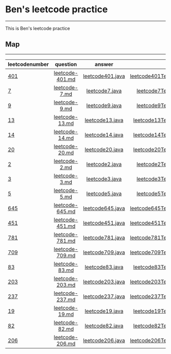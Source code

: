 # Ben's leetcode practice
*****
 This is Ben's leetcode practice

## Map
*****
leetcodenumber|question|answer|test
--------------|:------:|:----:|---:
[401](https://leetcode.com/problems/binary-watch/)|[leetcode-401.md](src/question/leetcode-401.md)|[leetcode401.java](src/main/java/leetcode401.java)|[leetcode401Test.java](src/test/java/leetcode401Test.java)
[7](https://leetcode.com/problems/reverse-integer/)|[leetcode-7.md](src/question/leetcode-7.md)|[leetcode7.java](src/main/java/leetcode7.java)|[leetcode7Test.java](src/test/java/leetcode7Test.java)
[9](https://leetcode.com/problems/palindrome-number/)|[leetcode-9.md](src/question/leetcode-9.md)|[leetcode9.java](src/main/java/leetcode9.java)|[leetcode9Test.java](src/test/java/leetcode9Test.java)
[13](https://leetcode.com/problems/roman-to-integer/)|[leetcode-13.md](src/question/leetcode-13.md)|[leetcode13.java](src/main/java/leetcode13.java)|[leetcode13Test.java](src/test/java/leetcode13Test.java)
[14](https://leetcode.com/problems/longest-common-prefix/)|[leetcode-14.md](src/question/leetcode-14.md)|[leetcode14.java](src/main/java/leetcode14.java)|[leetcode14Test.java](src/test/java/leetcode14Test.java)
[20](https://leetcode.com/problems/valid-parentheses/)|[leetcode-20.md](src/question/leetcode-20.md)|[leetcode20.java](src/main/java/leetcode20.java)|[leetcode20Test.java](src/test/java/leetcode20Test.java)
[2](https://leetcode.com/problems/add-two-numbers/)|[leetcode-2.md](src/question/leetcode-2.md)|[leetcode2.java](src/main/java/leetcode2.java)|[leetcode2Test.java](src/test/java/leetcode2Test.java)
[3](https://leetcode.com/problems/longest-substring-without-repeating-characters/)|[leetcode-3.md](src/question/leetcode-3.md)|[leetcode3.java](src/main/java/leetcode3.java)|[leetcode3Test.java](src/test/java/leetcode3Test.java)
[5](https://leetcode.com/problems/longest-palindromic-substring/)|[leetcode-5.md](src/question/leetcode-5.md)|[leetcode5.java](src/main/java/leetcode5.java)|[leetcode5Test.java](src/test/java/leetcode5Test.java)
[645](https://leetcode.com/problems/set-mismatch/)|[leetcode-645.md](src/question/leetcode-645.md)|[leetcode645.java](src/main/java/leetcode645.java)|[leetcode645Test.java](src/test/java/leetcode645Test.java)
[451](https://leetcode.com/problems/sort-characters-by-frequency/)|[leetcode-451.md](src/question/leetcode-451.md)|[leetcode451.java](src/main/java/leetcode451.java)|[leetcode451Test.java](src/test/java/leetcode451Test.java)
[781](https://leetcode.com/problems/rabbits-in-forest/)|[leetcode-781.md](src/question/leetcode-781.md)|[leetcode781.java](src/main/java/leetcode781.java)|[leetcode781Test.java](src/test/java/leetcode781Test.java)
[709](https://leetcode.com/problems/to-lower-case/)|[leetcode-709.md](src/question/leetcode-709.md)|[leetcode709.java](src/main/java/leetcode709.java)|[leetcode709Test.java](src/test/java/leetcode709Test.java)
[83](https://leetcode.com/problems/remove-duplicates-from-sorted-list/)|[leetcode-83.md](src/question/leetcode-83.md)|[leetcode83.java](src/main/java/leetcode83.java)|[leetcode83Test.java](src/test/java/leetcode83Test.java)
[203](https://leetcode.com/problems/remove-linked-list-elements/)|[leetcode-203.md](src/question/leetcode-203.md)|[leetcode203.java](src/main/java/leetcode203.java)|[leetcode203Test.java](src/test/java/leetcode203Test.java)
[237](https://leetcode.com/problems/delete-node-in-a-linked-list/)|[leetcode-237.md](src/question/leetcode-237.md)|[leetcode237.java](src/main/java/leetcode237.java)|[leetcode237Test.java](src/test/java/leetcode237Test.java)
[19](https://leetcode.com/problems/remove-nth-node-from-end-of-list/)|[leetcode-19.md](src/question/leetcode-19.md)|[leetcode19.java](src/main/java/leetcode19.java)|[leetcode19Test.java](src/test/java/leetcode19Test.java)
[82](https://leetcode.com/problems/remove-duplicates-from-sorted-list-ii/)|[leetcode-82.md](src/question/leetcode-82.md)|[leetcode82.java](src/main/java/leetcode82.java)|[leetcode82Test.java](src/test/java/leetcode82Test.java)
[206](https://leetcode.com/problems/reverse-linked-list/submissions/)|[leetcode-206.md](src/question/leetcode-206.md)|[leetcode206.java](src/main/java/leetcode206.java)|[leetcode206Test.java](src/test/java/leetcode206Test.java)
